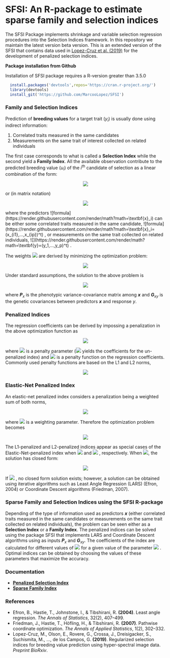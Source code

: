 # SFSI: An R-package to estimate sparse family and selection indices

The SFSI Package implements shrinkage and variable selection regression procedures into the Selection Indices framework. In this repository we maintain the latest version beta version. This is an extended version of the SFSI that contains data used in [Lopez-Cruz et al. (2019)](https://www.biorxiv.org/content/10.1101/625251v2) for the development of penalized selection indices.

**Package installation from Github**

Installation of SFSI package requires a R-version greater than 3.5.0
```r
  install.packages('devtools',repos='https://cran.r-project.org/')      #1. install devtools
  library(devtools)                                                     #2. load the library
  install_git('https://github.com/MarcooLopez/SFSI')                    #3. install SFSI from GitHub
```

### Family and Selection Indices

Prediction of **breeding values** for a target trait (*y*<sub>*i*</sub>) is usually done using indirect information:
1. Correlated traits measured in the same candidates
2. Measurements on the same trait of interest collected on related individuals

The first case corresponds to what is called a **Selection Index** while the second yield a **Family Index**.
All the available observation contribute to the predicted breeding value (*u*<sub>*i*</sub>) of the *i*<sup>th</sup> candidate of selection as a linear combination of the form: 
<p align="center">
<img src="https://render.githubusercontent.com/render/math?math=u_i=x_{i1}\beta_{i1} %2B x_{i2}\beta_{i2} %2B ... %2B x_{ip}\beta_{ip}">
</p>
or (in matrix notation)
<p align="center">
<img src="https://render.githubusercontent.com/render/math?math=u_i=\textbf{x}_i^t\boldsymbol{\beta}_i">
</p>
where the predictors ![formula](https://render.githubusercontent.com/render/math?math=\textbf{x}_i)
can be either some correlated traits measured in the same candidate, 
![formula](https://render.githubusercontent.com/render/math?math=\textbf{x}_i=(x_{i1},...,x_{ip})^t)
, or measurements on the same trait collected on related individuals, 
![](https://render.githubusercontent.com/render/math?math=\textbf{y}=(y_1,...,y_p)^t)
. 

The weights 
![](https://render.githubusercontent.com/render/math?math=\boldsymbol{\beta}_i=(\beta_{i1},...,\beta_{ip})^t)
are derived by minimizing the optimization problem:
<p align="center">
<img src="https://render.githubusercontent.com/render/math?math=\large\hat{\boldsymbol{\beta}}_i=\text{arg min}\frac{1}{2}E\left(u_i-\textbf{x}_i^t\boldsymbol{\beta}_i\right)^2">
</p>

Under standard assumptions, the solution to the above problem is 
<p align="center">
<img src="https://render.githubusercontent.com/render/math?math=\large\hat{\boldsymbol{\beta}}_i=\textbf{P}_x^{-1}\textbf{G}_{xy}">
</p>

where ***P***<sub>*x*</sub> is the phenotypic variance-covariance matrix among ***x*** and ***G***<sub>*xy*</sub> is the genetic covariances between predictors ***x*** and response *y*.

### Penalized Indices
The regression coefficients can be derived by impossing a penalization in the above optimization function as
<p align="center">
<img src="https://render.githubusercontent.com/render/math?math=\large\hat{\boldsymbol{\beta}}_i=\text{arg min}\left[\frac{1}{2}E\left(u_i-\textbf{x}_i^t\boldsymbol{\beta}_i\right)^2 %2B \lambda J(\boldsymbol{\beta}_i)\right]">
</p>

where 
<img src="https://render.githubusercontent.com/render/math?math=\lambda">
is a penalty parameter (![](https://render.githubusercontent.com/render/math?math=\lambda=0)  yields the coefficients for the un-penalized index) and 
<img src="https://render.githubusercontent.com/render/math?math=J(\boldsymbol{\beta}_i)">
is a penalty function on the regression coefficients. Commonly used penalty functions are based on the L1 and L2 norms, 
<p align="center">
<img src="https://render.githubusercontent.com/render/math?math=\large L1:J(\boldsymbol{\beta}_i)=\sum_{j=1}^p{\mid\beta_{ij}}\mid \quad\quad L2:J(\boldsymbol{\beta}_i)=\frac{1}{2}\sum_{j=1}^p{\beta_{ij}^2}">
</p>

### Elastic-Net Penalized Index
An elastic-net penalized index considers a penalization being a weighted sum of both norms,
<p align="center">
<img src="https://render.githubusercontent.com/render/math?math=\large J(\boldsymbol{\beta}_i)=\alpha\sum_{j=1}^p{\mid\beta_{ij}}\mid %20%2B%20\frac{1}{2}(1-\alpha)\sum_{j=1}^p{\beta_{ij}^2}">
</p>

where <img src="https://render.githubusercontent.com/render/math?math=\lambda"> is a weighting parameter. Therefore the optimization problem becomes

<p align="center">
<img src="https://render.githubusercontent.com/render/math?math=\large\hat{\boldsymbol{\beta}}_i=\text{arg min}\left[\frac{1}{2}E\left(u_i-\textbf{x}_i^t\boldsymbol{\beta}_i\right)^2 %2B \lambda \alpha\sum_{j=1}^p{\mid\beta_{ij}}\mid %20%2B%20\frac{1}{2}\lambda(1-\alpha)\sum_{j=1}^p{\beta_{ij}^2}\right]">
</p>

The L1-penalized and L2-penalized indices appear as special cases of the Elastic-Net-penalized index when
<img src="https://render.githubusercontent.com/render/math?math=\alpha=1">
 and
<img src="https://render.githubusercontent.com/render/math?math=\alpha=0">
 , respectively. When <img src="https://render.githubusercontent.com/render/math?math=\alpha=0">, the solution has closed form:

<p align="center">
<img src="https://render.githubusercontent.com/render/math?math=\large\hat{\boldsymbol{\beta}}_i=\left(\textbf{P}_x%2B\lambda\textbf{I}\right)^{-1}\textbf{G}_{xy}">
</p>

If <img src="https://render.githubusercontent.com/render/math?math=\alpha \gt 0">
, no closed form solution exists; however, a solution can be obtained using iterative algorithms such as Least Angle Regression (LARS) (Efron, 2004) or Coordinate Descent algorithms (Friedman, 2007).

### Sparse Family and Selection Indices using the SFSI R-package
Depending of the type of information used as predictors ***x*** (either correlated traits measured in the same candidates or measurements on the same trait collected on related individuals), the problem can be seen either as a **Selection Index** or a **Family Index**. 
The penalized indices can be solved using the package SFSI that implements LARS and Coordinate Descent algorithms using as inputs ***P***<sub>*x*</sub> and ***G***<sub>*xy*</sub>. The coefficients of the index are calculated for different values of <img src="https://render.githubusercontent.com/render/math?math=\lambda"> for a given value of the parameter
<img src="https://render.githubusercontent.com/render/math?math=\alpha">
. Optimal indices can be obtained by choosing the values of these parameters that maximize the accuracy.

### Documentation
* **[Penalized Selection Index](https://github.com/MarcooLopez/PFSI/blob/master/inst/md/selection_index.md)**
* **[Sparse Family Index](https://github.com/MarcooLopez/PFSI/blob/master/inst/md/family_index.md)**


### References
* Efron, B., Hastie, T., Johnstone, I., & Tibshirani, R. **(2004)**. Least angle regression. *The Annals of Statistics*, 32(2), 407–499.
* Friedman, J., Hastie, T., Höfling, H., & Tibshirani, R. **(2007)**. Pathwise coordinate optimization. *The Annals of Applied Statistics*, 1(2), 302–332.
* Lopez-Cruz, M., Olson, E., Rovere, G., Crossa, J., Dreisigacker, S., Suchismita, M., ..., de los Campos, G. **(2019)**. Regularized selection indices for breeding value prediction using hyper-spectral image data. *Preprint BioRxiv*.
